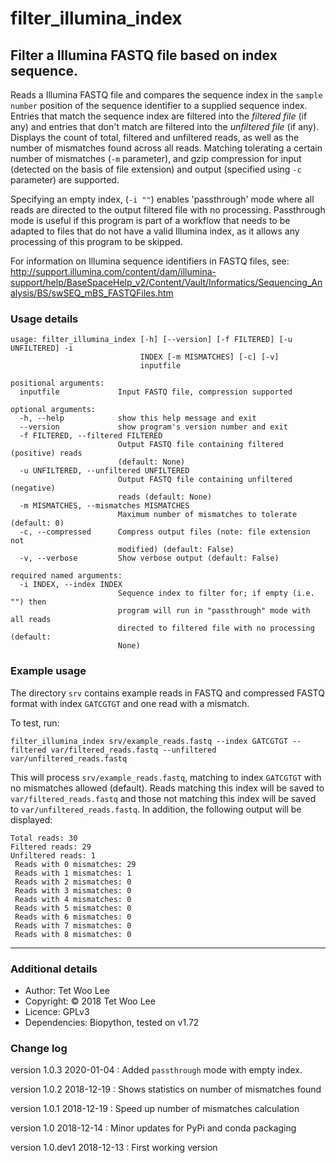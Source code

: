 # filter_illumina_index
## Filter a Illumina FASTQ file based on index sequence.

Reads a Illumina FASTQ file and compares the sequence index in the
`sample number` position of the sequence identifier to a supplied sequence
index. Entries that match the sequence index are filtered into the *filtered
file* (if any) and entries that don't match are filtered into the *unfiltered
file* (if any). Displays the count of total, filtered and unfiltered reads,
as well as the number of mismatches found across all reads. Matching tolerating
a certain number of mismatches (`-m` parameter), and gzip compression for input
(detected on the basis of file extension) and output (specified using `-c`
parameter) are supported.

Specifying an empty index, (`-i ""`) enables  'passthrough' mode where all reads
are directed to the output filtered file with no processing. Passthrough mode is
useful if this program is part of a workflow that needs to be adapted to files
that do not have a valid Illumina index, as it allows any processing of this
program to be skipped.

For information on Illumina sequence identifiers in FASTQ files, see:
http://support.illumina.com/content/dam/illumina-support/help/BaseSpaceHelp_v2/Content/Vault/Informatics/Sequencing_Analysis/BS/swSEQ_mBS_FASTQFiles.htm

### Usage details

```
usage: filter_illumina_index [-h] [--version] [-f FILTERED] [-u UNFILTERED] -i
                             INDEX [-m MISMATCHES] [-c] [-v]
                             inputfile

positional arguments:
  inputfile             Input FASTQ file, compression supported

optional arguments:
  -h, --help            show this help message and exit
  --version             show program's version number and exit
  -f FILTERED, --filtered FILTERED
                        Output FASTQ file containing filtered (positive) reads
                        (default: None)
  -u UNFILTERED, --unfiltered UNFILTERED
                        Output FASTQ file containing unfiltered (negative)
                        reads (default: None)
  -m MISMATCHES, --mismatches MISMATCHES
                        Maximum number of mismatches to tolerate (default: 0)
  -c, --compressed      Compress output files (note: file extension not
                        modified) (default: False)
  -v, --verbose         Show verbose output (default: False)

required named arguments:
  -i INDEX, --index INDEX
                        Sequence index to filter for; if empty (i.e. "") then
                        program will run in "passthrough" mode with all reads
                        directed to filtered file with no processing (default:
                        None)
```

### Example usage

The directory `srv` contains example reads in FASTQ and compressed FASTQ format with index `GATCGTGT` and one read with a mismatch.

To test, run:

`filter_illumina_index srv/example_reads.fastq --index GATCGTGT --filtered var/filtered_reads.fastq --unfiltered var/unfiltered_reads.fastq`

This will process `srv/example_reads.fastq`, matching to index `GATCGTGT` with
no mismatches allowed (default). Reads matching this index will be saved to
`var/filtered_reads.fastq` and those not matching this index will be saved to
`var/unfiltered_reads.fastq`. In addition, the following output will be
displayed:

```
Total reads: 30
Filtered reads: 29
Unfiltered reads: 1
 Reads with 0 mismatches: 29
 Reads with 1 mismatches: 1
 Reads with 2 mismatches: 0
 Reads with 3 mismatches: 0
 Reads with 4 mismatches: 0
 Reads with 5 mismatches: 0
 Reads with 6 mismatches: 0
 Reads with 7 mismatches: 0
 Reads with 8 mismatches: 0
```

---

### Additional details

* Author:       Tet Woo Lee
* Copyright:    © 2018 Tet Woo Lee
* Licence:      GPLv3
* Dependencies: Biopython, tested on v1.72

### Change log

version 1.0.3 2020-01-04
: Added `passthrough` mode with empty index.

version 1.0.2 2018-12-19
: Shows statistics on number of mismatches found

version 1.0.1 2018-12-19
: Speed up number of mismatches calculation

version 1.0 2018-12-14
: Minor updates for PyPi and conda packaging

version 1.0.dev1 2018-12-13
: First working version
